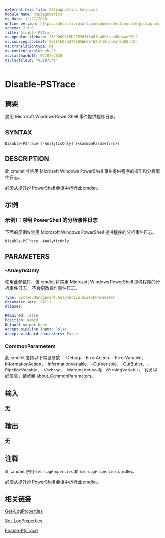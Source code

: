 ```yaml
---
external help file: PSDiagnostics-help.xml
Module Name: PSDiagnostics
ms.date: 11/27/2018
online version: https://docs.microsoft.com/powershell/module/psdiagnostics/disable-pstrace?view=powershell-6&WT.mc_id=ps-gethelp
schema: 2.0.0
title: Disable-PSTrace
ms.openlocfilehash: 3f99869825b2255d3f5487c48b6eaa90a4ae901f
ms.sourcegitcommit: 9b28fb9a3d72655bb63f62af18b3a5af6a05cd3f
ms.translationtype: MT
ms.contentlocale: zh-CN
ms.lasthandoff: 07/07/2020
ms.locfileid: "93197546"
---
```

# Disable-PSTrace

## 摘要
禁用 Microsoft Windows PowerShell 事件提供程序日志。

## SYNTAX

```
Disable-PSTrace [-AnalyticOnly] [<CommonParameters>]
```

## DESCRIPTION

此 cmdlet 将禁用 Microsoft Windows PowerShell 事件提供程序的操作和分析事件日志。

必须从提升的 PowerShell 会话中运行此 cmdlet。

## 示例

### 示例1：禁用 PowerShell 的分析事件日志

下面的示例仅禁用 Microsoft Windows PowerShell 提供程序的分析事件日志。

```powershell
Disable-PSTrace -AnalyticOnly
```

## PARAMETERS

### -AnalyticOnly

使用此参数时，该 cmdlet 将禁用 Microsoft Windows PowerShell 提供程序的分析事件日志。 不会更改操作事件日志。

```yaml
Type: System.Management.Automation.SwitchParameter
Parameter Sets: (All)
Aliases:

Required: False
Position: Named
Default value: None
Accept pipeline input: False
Accept wildcard characters: False
```

### CommonParameters
此 cmdlet 支持以下常见参数：-Debug、-ErrorAction、-ErrorVariable、-InformationAction、-InformationVariable、-OutVariable、-OutBuffer、-PipelineVariable、-Verbose、-WarningAction 和 -WarningVariable。 有关详细信息，请参阅 [about_CommonParameters](http://go.microsoft.com/fwlink/?LinkID=113216)。

## 输入

### 无

## 输出

### 无

## 注释

此 cmdlet 使用 `Get-LogProperties` 和 `Set-LogProperties` cmdlet。

必须从提升的 PowerShell 会话中运行此 cmdlet。

## 相关链接

[Get-LogProperties](Get-LogProperties.md)

[Set-LogProperties](Set-LogProperties.md)

[Enable-PSTrace](Enable-PSTrace.md)
